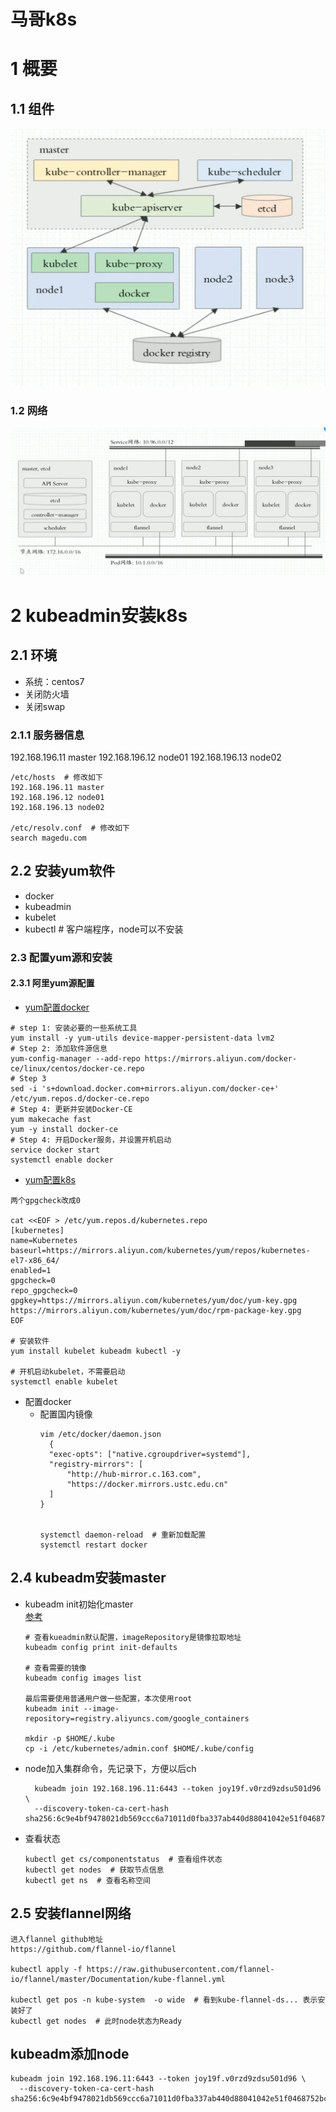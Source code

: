 # **马哥k8s**

# 1 概要
## 1.1 组件
![](../k8s/imgs/k8s组件.png)
### 1.2 网络
![](imgs/k8s网络.png)

# 2 kubeadmin安装k8s
## 2.1 环境
* 系统：centos7
* 关闭防火墙
* 关闭swap
### 2.1.1 服务器信息
192.168.196.11 master
192.168.196.12 node01
192.168.196.13 node02
````
/etc/hosts  # 修改如下
192.168.196.11 master
192.168.196.12 node01
192.168.196.13 node02

/etc/resolv.conf  # 修改如下
search magedu.com
````

## 2.2 安装yum软件
* docker
* kubeadmin
* kubelet
* kubectl  # 客户端程序，node可以不安装
### 2.3 配置yum源和安装
#### 2.3.1 阿里yum源配置
* [yum配置docker](https://developer.aliyun.com/mirror/docker-ce?spm=a2c6h.13651102.0.0.3e221b11c9NoqD)  
```
# step 1: 安装必要的一些系统工具
yum install -y yum-utils device-mapper-persistent-data lvm2
# Step 2: 添加软件源信息
yum-config-manager --add-repo https://mirrors.aliyun.com/docker-ce/linux/centos/docker-ce.repo
# Step 3
sed -i 's+download.docker.com+mirrors.aliyun.com/docker-ce+' /etc/yum.repos.d/docker-ce.repo
# Step 4: 更新并安装Docker-CE
yum makecache fast
yum -y install docker-ce
# Step 4: 开启Docker服务，并设置开机启动
service docker start
systemctl enable docker
```

* [yum配置k8s](https://developer.aliyun.com/mirror/kubernetes?spm=a2c6h.13651102.0.0.3e221b11c9NoqD)

```
两个gpgcheck改成0

cat <<EOF > /etc/yum.repos.d/kubernetes.repo
[kubernetes]
name=Kubernetes
baseurl=https://mirrors.aliyun.com/kubernetes/yum/repos/kubernetes-el7-x86_64/
enabled=1
gpgcheck=0
repo_gpgcheck=0
gpgkey=https://mirrors.aliyun.com/kubernetes/yum/doc/yum-key.gpg https://mirrors.aliyun.com/kubernetes/yum/doc/rpm-package-key.gpg
EOF

# 安装软件
yum install kubelet kubeadm kubectl -y

# 开机启动kubelet，不需要启动  
systemctl enable kubelet
```

* 配置docker
  * 配置国内镜像
    ```
    vim /etc/docker/daemon.json
      {
      "exec-opts": ["native.cgroupdriver=systemd"],
      "registry-mirrors": [
          "http://hub-mirror.c.163.com",
          "https://docker.mirrors.ustc.edu.cn"
      ]
    }


    systemctl daemon-reload  # 重新加载配置
    systemctl restart docker
    ```

## 2.4 kubeadm安装master
* kubeadm init初始化master  
[参考](https://k8s.easydoc.net/docs/dRiQjyTY/28366845/6GiNOzyZ/nd7yOvdY)
  ```shell
  # 查看kueadmin默认配置，imageRepository是镜像拉取地址
  kubeadm config print init-defaults

  # 查看需要的镜像
  kubeadm config images list 

  最后需要使用普通用户做一些配置，本次使用root
  kubeadm init --image-repository=registry.aliyuncs.com/google_containers

  mkdir -p $HOME/.kube
  cp -i /etc/kubernetes/admin.conf $HOME/.kube/config
  ```
* node加入集群命令，先记录下，方便以后ch
  ```shell
    kubeadm join 192.168.196.11:6443 --token joy19f.v0rzd9zdsu501d96 \
	--discovery-token-ca-cert-hash sha256:6c9e4bf9478021db569ccc6a71011d0fba337ab440d88041042e51f0468752bc
  ```
* 查看状态
  ```shell
  kubectl get cs/componentstatus  # 查看组件状态
  kubectl get nodes  # 获取节点信息
  kubectl get ns  # 查看名称空间
  ```
## 2.5 安装flannel网络
  ```shell
  进入flannel github地址
  https://github.com/flannel-io/flannel

  kubectl apply -f https://raw.githubusercontent.com/flannel-io/flannel/master/Documentation/kube-flannel.yml

  kubectl get pos -n kube-system  -o wide  # 看到kube-flannel-ds... 表示安装好了
  kubectl get nodes  # 此时node状态为Ready
  ```
## kubeadm添加node
  ```
  kubeadm join 192.168.196.11:6443 --token joy19f.v0rzd9zdsu501d96 \
    --discovery-token-ca-cert-hash sha256:6c9e4bf9478021db569ccc6a71011d0fba337ab440d88041042e51f0468752bc
  ```

